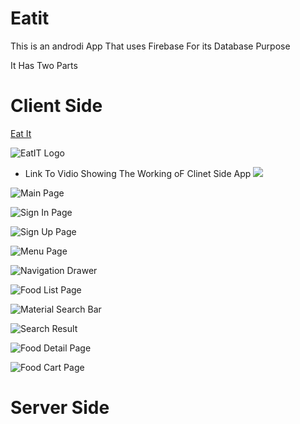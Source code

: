 # Eatit

This is an androdi App That uses Firebase For its Database Purpose

It Has Two Parts 

# Client Side
[Eat It](https://github.com/DAKSHSEMWAL/Eatit/tree/master/Client%20Side/EatIt2)

  ![EatIT Logo](https://github.com/DAKSHSEMWAL/Eatit/blob/master/Client%20Side/EatIt2/eatitlogo.png)
 
 * Link To Vidio Showing The Working oF Clinet Side App
  [![](http://img.youtube.com/vi/-nLGb7KCfAU/0.jpg)](http://www.youtube.com/watch?v=-nLGb7KCfAU "Eat IT Client Side App")
  
  
  
  ![Main Page](https://github.com/DAKSHSEMWAL/Eatit/tree/master/Client%20Side/EatIt2/Screenshot_20180919-015329.png)
  
  ![Sign In Page](https://github.com/DAKSHSEMWAL/Eatit/tree/master/Client%20Side/EatIt2/Screenshot_20180919-015338.png)
  
  ![Sign Up Page](https://github.com/DAKSHSEMWAL/Eatit/tree/master/Client%20Side/EatIt2/Screenshot_20180919-021646.png)
  
  ![Menu Page](https://github.com/DAKSHSEMWAL/Eatit/tree/master/Client%20Side/EatIt2/Screenshot_20180919-015346.png)
  
  ![Navigation Drawer](https://github.com/DAKSHSEMWAL/Eatit/tree/master/Client%20Side/EatIt2/Screenshot_20180919-015351.png)
  
  ![Food List Page](https://github.com/DAKSHSEMWAL/Eatit/tree/master/Client%20Side/EatIt2/Screenshot_20180919-015403.png)
  
  ![Material Search Bar](https://github.com/DAKSHSEMWAL/Eatit/tree/master/Client%20Side/EatIt2/Screenshot_20180919-015411.png)
  
  ![Search Result](https://github.com/DAKSHSEMWAL/Eatit/blob/master/Client%20Side/EatIt2/Screenshot_20180919-020910.png)
  
  ![Food Detail Page](https://github.com/DAKSHSEMWAL/Eatit/blob/master/Client%20Side/EatIt2/Screenshot_20180919-020920.png)
  
  ![Food Cart Page](https://github.com/DAKSHSEMWAL/Eatit/blob/master/Client%20Side/EatIt2/Screenshot_20180919-021724.png)
  
  
# Server Side

